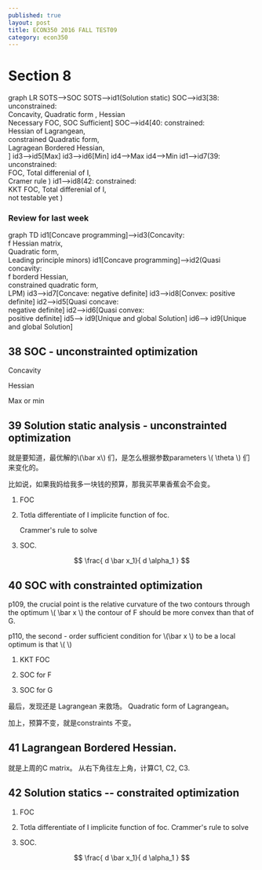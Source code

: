 ```yaml
---
published: true
layout: post
title: ECON350 2016 FALL TEST09
category: econ350
---
```

<!--
<script src="//cdn.rawgit.com/knsv/mermaid/master/dist/mermaid.min.js"></script>
<link rel="stylesheet" href="//cdn.rawgit.com/knsv/mermaid/master/dist/mermaid.css">
<script>mermaid.initialize({startOnLoad:true});</script>
-->

# Section 8

<div class="mermaid">
 graph LR
     SOTS-->SOC
     SOTS-->id1(Solution static)
     SOC-->id3[38: unconstrained: <br> Concavity, Quadratic form , Hessian  <br> Necessary FOC, SOC Sufficient]
     SOC-->id4[40: constrained:<br> Hessian of Lagrangean, <br>constrained Quadratic form,<br> Lagragean Bordered Hessian, <br>    ]
     id3-->id5[Max]
     id3-->id6[Min]
     id4-->Max
     id4-->Min
     id1-->id7(39: unconstrained:<br> FOC, Total differenial of I,<br> Cramer rule  )
     id1-->id8(42: constrained: <br> KKT FOC, Total differenial of I,<br> not testable yet  )
 </div>


### Review for last week


<div class="mermaid">
graph TD
    id1[Concave programming]-->id3(Concavity: <br>f  Hessian matrix,<br> Quadratic form, <br>Leading principle minors)
    id1[Concave programming]-->id2(Quasi concavity: <br>f borderd Hessian, <br>constrained quadratic form, <br>LPM)
    id3-->id7[Concave: negative definite]
    id3-->id8[Convex: positive definite]
    id2-->id5[Quasi concave: <br>negative definite]
    id2-->id6[Quasi convex: <br>positive definite]
    id5--> id9[Unique and global Solution]
    id6--> id9[Unique and global Solution]
 </div>


## 38 SOC - unconstrainted optimization

Concavity 


Hessian

Max or min

## 39 Solution static analysis - unconstrainted optimization

就是要知道，最优解的\\(\bar x\\) 们，是怎么根据参数parameters \\( \theta \\) 们来变化的。

比如说，如果我妈给我多一块钱的预算，那我买苹果香蕉会不会变。

 1. FOC

 2. Totla differentiate of I implicite function of foc.
 
 	 Crammer's rule to solve 

 3. SOC.  

 $$
  \frac{ d \bar x_1}{ d \alpha_1  }
 $$

## 40 SOC with constrainted optimization

p109, the crucial point is the relative curvature of the two contours through the optimum \\( \bar x \\) the contour of F should be more convex than that of G. 

p110, the second - order sufficient condition for \\(\bar x \\) to be a local optimum is that \\(  \\)

  1. KKT FOC

  2. SOC for F

  3. SOC for G

  最后，发现还是 Lagrangean 来救场。 Quadratic form of Lagrangean。

  加上，预算不变，就是constraints 不变。


## 41 Lagrangean Bordered Hessian.

就是上周的C matrix。 从右下角往左上角，计算C1, C2, C3.  

## 42 Solution statics -- constraited optimization


 1. FOC

 2. Totla differentiate of I implicite function of foc.
	 Crammer's rule to solve 
 3. SOC.

 $$
  \frac{ d \bar x_1}{ d \alpha_1  }
 $$
